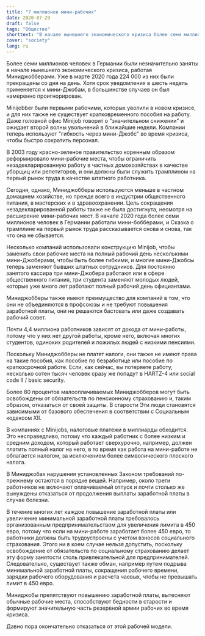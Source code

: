 ```yaml
---
title: "7 миллионов мини-рабочих"
date: 2020-07-29
draft: false
tags: "Общество"
shorttext: "В начале нынешнего экономического кризиса более семи миллионов человек в Германии работали незначительно. В марте 2020 года 224 000 из них были прекращены в одночасье."
cover: "society"
lang: ru
---
```


Более семи миллионов человек в Германии были незначительно заняты в начале нынешнего экономического кризиса, работая Миниджобберами. Уже в марте 2020 года 224 000 из них были прекращены со дня на день. Хотя срок уведомления в шесть недель применяется к мини-Джобам, в большинстве случаев он был намеренно проигнорирован.

Minijobber были первыми рабочими, которых уволили в новом кризисе, и для них также не существует кратковременного пособия на работу. Даже головной офис Minijob говорит о "значительном снижении" и ожидает второй волны увольнений в ближайшие недели. Компании теперь используют "гибкость через мини-Джобс" во время кризиса, чтобы быстро сократить персонал.

В 2003 году красно-зеленое правительство коренным образом реформировало мини-рабочие места, чтобы ограничить незадекларированную работу в частных домохозяйствах в качестве уборщиц или репетиторов, и они должны были служить трамплином на первый рынок труда в качестве штатного работника.

Сегодня, однако, Миниджобберы используются меньше в частном домашнем хозяйстве, но прежде всего в индустрии общественного питания, в мастерских и в здравоохранении. Цель сокращения незадекларированной работы также не была достигнута, несмотря на расширение мини-рабочих мест. В начале 2020 года более семи миллионов человек в Германии работали мини-бобберами, и Сказка о трамплине на первый рынок труда рассказывается снова и снова, так что она не сбывается.

Несколько компаний использовали конструкцию Minijob, чтобы заменить свои рабочие места на полный рабочий день несколькими мини-Джоберами, чтобы быть более гибкими, и многие мини-Джобсы теперь заменяют бывших штатных сотрудников. Для постоянно занятого кассира три мини-Джобера работают или в сфере общественного питания, три студента заменяют молодых людей, которые уже много лет работают полный рабочий день официантами.

Миниджобберы также имеют преимущество для компаний в том, что они не объединяются в профсоюзы и не требуют повышения заработной платы, они не решаются бастовать или даже создавать рабочий совет.

Почти 4,4 миллиона работников зависят от дохода от мини-работы, потому что у них нет другой работы, кроме него, включая многих студентов, одиноких родителей и пожилых людей с низкими пенсиями.

Поскольку Миниджобберы не платят налоги, они также не имеют права на такие пособия, как пособие по безработице или пособие по краткосрочной работе. Если, как сейчас, вы потеряете работу, несколько сотен тысяч человек сразу же попадут в HARTZ-4 или social code II / basic security.

Более 80 процентов малооплачиваемых Миниджобберов могут быть освобождены от обязательств по пенсионному страхованию и, таким образом, отказаться от своей защиты. В старости Эти люди становятся зависимыми от базового обеспечения в соответствии с Социальным кодексом XII.

В компаниях с Minijobs, налоговые платежи в миллиарды обходится. Это несправедливо, потому что каждый работник с более низким и средним доходом, который работает сверхурочно, например, должен платить полный налог на него, в то время как работа на мини-работе не облагается налогом, за исключением более символического плоского налога.

В Миниджобах нарушения установленных Законом требований по-прежнему остаются в порядке вещей. Например, около трети работников не включают оплачиваемый отпуск и почти столько же вынуждены отказаться от продолжения выплаты заработной платы в случае болезни.

В течение многих лет каждое повышение заработной платы или увеличение минимальной заработной платы требовалось организованным предпринимательством для увеличения лимита в 450 евро, потому что если на мини-работе заработает более 450 евро, то работники должны быть трудоустроены с учетом взносов социального страхования. Этого ни в коем случае нельзя допустить, поскольку освобождение от обязательств по социальному страхованию делает эту форму занятости столь привлекательной для предпринимателей. Следовательно, существует также обман, например путем подрыва минимальной заработной платы, сокращения рабочего времени, зарядки рабочего оборудования и расчета чаевых, чтобы не превышать лимит в 450 евро.

Миниджобы препятствуют повышению заработной платы, вытесняют обычные рабочие места, способствуют бедности в старости и формируют значительную часть резервной армии рабочих во время кризиса.

Давно пора окончательно отказаться от этой рабочей модели.
